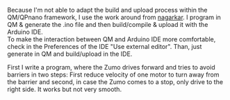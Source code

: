 Because I'm not able to adapt the build and upload process within the QM/QPnano framework, I use the work around from [nagarkar](https://github.com/nagarkar/pololuzumo32u4). I program in QM & generate the .ino file and then build/compile & upload it with the Arduino IDE.  
To make the interaction between QM and Arduino IDE more comfortable, check in the Preferences of the IDE "Use external editor". Than, just generate in QM and build/upload in the IDE.  

First I write a program, where the Zumo drives forward and tries to avoid barriers in two steps: First reduce velocity of one motor to turn away from the barrier and second, in case the Zumo comes to a stop, only drive to the right side.
It works but not very smooth.
